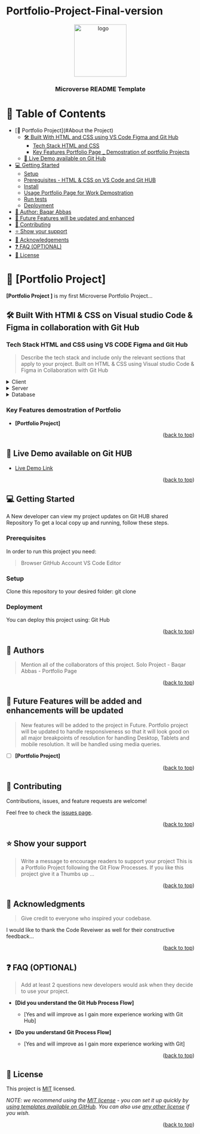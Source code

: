 # Portfolio-Project-Final-version
<a name="readme-top"></a>

<!--
HOW TO USE:
This is an example of how you may give instructions on setting up your project locally.

Modify this file to match your project and remove sections that don't apply.

REQUIRED SECTIONS:
- Table of Contents
- About the Project
  - Built With
  - Live Demo
- Getting Started
- Authors
- Future Features
- Contributing
- Show your support
- Acknowledgements
- License

OPTIONAL SECTIONS:
- FAQ

After you're finished please remove all the comments and instructions!
-->

<div align="center">
  <!-- You are encouraged to replace this logo with your own! Otherwise you can also remove it. -->
  <img src="murple_logo.png" alt="logo" width="140"  height="auto" />
  <br/>

  <h3><b>Microverse README Template</b></h3>

</div>

<!-- TABLE OF CONTENTS -->

# 📗 Table of Contents

- [📖 Portfolio Project](#About the Project)
  - [🛠 Built With HTML and CSS using VS Code Figma and Git Hub ](#built-with)
    - [Tech Stack HTML and CSS](#tech-stack)
    - [Key Features Portfolio Page _ Demostration of portfolio Projects](#key-features)
  - [🚀 Live Demo available on Git Hub](#live-demo)
- [💻 Getting Started](#getting-started)
  - [Setup](#setup)
  - [Prerequisites - HTML & CSS on VS Code and Git HUB](#prerequisites)
  - [Install](#install)
  - [Usage Portfolio Page for Work Demostration](#usage)
  - [Run tests](#run-tests)
  - [Deployment](#triangular_flag_on_post-deployment)
- [👥 Author: Baqar Abbas](#authors)
- [🔭 Future Features will be updated and enhanced](#future-features)
- [🤝 Contributing](#contributing)
- [⭐️ Show your support](#support)
- [🙏 Acknowledgements](#acknowledgements)
- [❓ FAQ (OPTIONAL)](#faq)
- [📝 License](#license)

<!-- PROJECT DESCRIPTION -->

# 📖 [Portfolio Project] <a name="about-project"></a>



**[Portfolio Project ]** is my first Microverse Portfolio Project...

## 🛠 Built With HTMl & CSS on Visual studio Code & Figma in collaboration with Git Hub <a name="built-with"></a>

### Tech Stack HTML and CSS using VS CODE Figma and Git Hub<a name="tech-stack"></a>

> Describe the tech stack and include only the relevant sections that apply to your project.
  Built on HTML & CSS using Visual studio Code  & Figma  in Collaboration with Git Hub 
<details>
  <summary>Client</summary>
  <ul>
    <li><a href="https://www.google.com/">HTML</a></li>
    <li><a href="https://www.google.com/">CSS</a></li>
    <li><a href="https://www.google.com"">GITHUB</a></li>
  </ul>
</details>

<details>
  <summary>Server</summary>
  <ul>
    
  </ul>
</details>

<details>
<summary>Database</summary>
  <ul>
    
  </ul>
</details>

<!-- Features -->

### Key Features demostration of Portfolio <a name="key-features"></a>

> 

- **[Portfolio Project]**


<p align="right">(<a href="#readme-top">back to top</a>)</p>

<!-- LIVE DEMO -->

## 🚀 Live Demo available on Git HUB <a name="live-demo"></a>



- [Live Demo Link](https://yourdeployedapplicationlink.com)

<p align="right">(<a href="#readme-top">back to top</a>)</p>

<!-- GETTING STARTED -->

## 💻 Getting Started <a name="getting-started"></a>

 A New developer can view my project updates on Git HUB shared Repository
To get a local copy up and running, follow these steps.

### Prerequisites

In order to run this project you need:
> Browser
> GitHub Account
> VS Code Editor
<!--
Example command:

```sh
 gem install rails
```
 -->

### Setup

Clone this repository to your desired folder: 
git clone <project repository link>

<!--
Example commands:

```sh
  cd my-folder
  git clone git@github.com:myaccount/my-project.git
```
--->



### Deployment

You can deploy this project using:
Git Hub 
<!--
Example:

```sh

```
 -->

<p align="right">(<a href="#readme-top">back to top</a>)</p>

<!-- AUTHORS -->

## 👥 Authors <a name="authors"></a>

> Mention all of the collaborators of this project.
Solo Project - Baqar Abbas - Portfolio Page



<p align="right">(<a href="#readme-top">back to top</a>)</p>

<!-- FUTURE FEATURES -->

## 🔭 Future Features will be added and enhancements will be updated<a name="future-features"></a>

> New features will be added to the project in Future.
Portfolio project will be updated to handle responsiveness so that it will look good on all major breakpoints
of resolution for handling Desktop, Tablets and mobile resolution. It will be handled using media queries.

- [ ] **[Portfolio Project]**


<p align="right">(<a href="#readme-top">back to top</a>)</p>

<!-- CONTRIBUTING -->

## 🤝 Contributing <a name="contributing"></a>

Contributions, issues, and feature requests are welcome!

Feel free to check the [issues page](../../issues/).

<p align="right">(<a href="#readme-top">back to top</a>)</p>

<!-- SUPPORT -->

## ⭐️ Show your support <a name="support"></a>

> Write a message to encourage readers to support your project
 This is a Portfolio Project following the Git Flow Processes.
If you like this project give it a Thumbs up ...

<p align="right">(<a href="#readme-top">back to top</a>)</p>

<!-- ACKNOWLEDGEMENTS -->

## 🙏 Acknowledgments <a name="acknowledgements"></a>

> Give credit to everyone who inspired your codebase.

I would like to thank the Code Reveiwer as well for their constructive feedback...

<p align="right">(<a href="#readme-top">back to top</a>)</p>

<!-- FAQ (optional) -->

## ❓ FAQ (OPTIONAL) <a name="faq"></a>

> Add at least 2 questions new developers would ask when they decide to use your project.

- **[Did you understand the Git Hub Process Flow]**

  - [Yes and will improve as I gain more experience working with Git Hub]

- **[Do you understand Git Process Flow]**

  - [Yes and will improve as I gain more experience working with Git]

<p align="right">(<a href="#readme-top">back to top</a>)</p>

<!-- LICENSE -->

## 📝 License <a name="license"></a>

This project is [MIT](./LICENSE) licensed.

_NOTE: we recommend using the [MIT license](https://choosealicense.com/licenses/mit/) - you can set it up quickly by [using templates available on GitHub](https://docs.github.com/en/communities/setting-up-your-project-for-healthy-contributions/adding-a-license-to-a-repository). You can also use [any other license](https://choosealicense.com/licenses/) if you wish._

<p align="right">(<a href="#readme-top">back to top</a>)</p>
